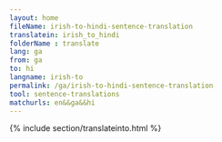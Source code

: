 ```yaml
---
layout: home
fileName: irish-to-hindi-sentence-translation
translatein: irish_to_hindi
folderName : translate
lang: ga
from: ga
to: hi
langname: irish-to
permalink: /ga/irish-to-hindi-sentence-translation
tool: sentence-translations
matchurls: en&&ga&&hi
---
```

{% include section/translateinto.html %}

